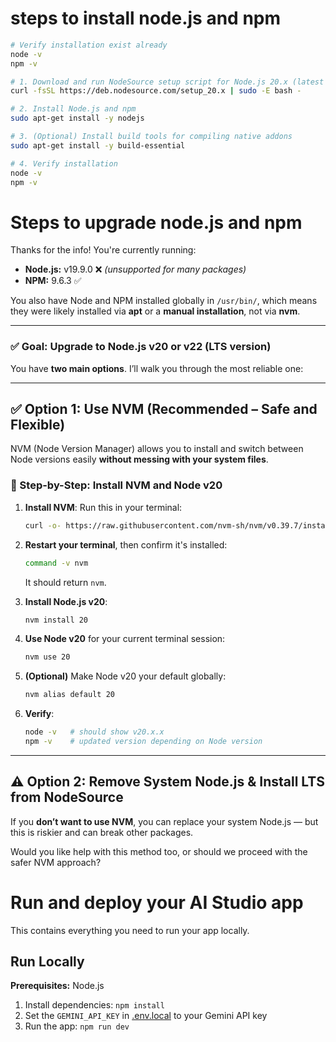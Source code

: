 # steps to install node.js and npm
```bash
# Verify installation exist already
node -v
npm -v

# 1. Download and run NodeSource setup script for Node.js 20.x (latest stable)
curl -fsSL https://deb.nodesource.com/setup_20.x | sudo -E bash -

# 2. Install Node.js and npm
sudo apt-get install -y nodejs

# 3. (Optional) Install build tools for compiling native addons
sudo apt-get install -y build-essential

# 4. Verify installation
node -v
npm -v

```

# Steps to upgrade node.js and npm
Thanks for the info! You're currently running:

* **Node.js:** v19.9.0 ❌ *(unsupported for many packages)*
* **NPM:** 9.6.3 ✅

You also have Node and NPM installed globally in `/usr/bin/`, which means they were likely installed via **apt** or a **manual installation**, not via **nvm**.

---

### ✅ Goal: Upgrade to Node.js **v20** or **v22** (LTS version)

You have **two main options**. I’ll walk you through the most reliable one:

---

## ✅ Option 1: Use NVM (Recommended – Safe and Flexible)

NVM (Node Version Manager) allows you to install and switch between Node versions easily **without messing with your system files**.

### 🔧 Step-by-Step: Install NVM and Node v20

1. **Install NVM**:
   Run this in your terminal:

   ```bash
   curl -o- https://raw.githubusercontent.com/nvm-sh/nvm/v0.39.7/install.sh | bash
   ```

2. **Restart your terminal**, then confirm it's installed:

   ```bash
   command -v nvm
   ```

   It should return `nvm`.

3. **Install Node.js v20**:

   ```bash
   nvm install 20
   ```

4. **Use Node v20** for your current terminal session:

   ```bash
   nvm use 20
   ```

5. **(Optional)** Make Node v20 your default globally:

   ```bash
   nvm alias default 20
   ```

6. **Verify**:

   ```bash
   node -v   # should show v20.x.x
   npm -v    # updated version depending on Node version
   ```

---

## ⚠️ Option 2: Remove System Node.js & Install LTS from NodeSource

If you **don’t want to use NVM**, you can replace your system Node.js — but this is riskier and can break other packages.

Would you like help with this method too, or should we proceed with the safer NVM approach?


# Run and deploy your AI Studio app

This contains everything you need to run your app locally.

## Run Locally

**Prerequisites:**  Node.js


1. Install dependencies:
   `npm install`
2. Set the `GEMINI_API_KEY` in [.env.local](.env.local) to your Gemini API key
3. Run the app:
   `npm run dev`



